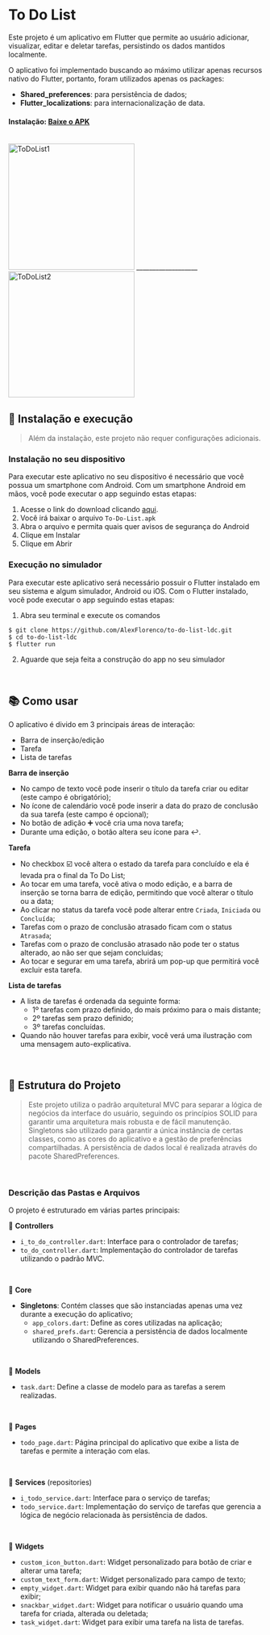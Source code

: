 # To Do List

Este projeto é um aplicativo em Flutter que permite ao usuário adicionar, visualizar, editar e deletar tarefas, persistindo os dados mantidos localmente.

O aplicativo foi implementado buscando ao máximo utilizar apenas recursos nativo do Flutter, portanto, foram utilizados apenas os packages:
- **Shared_preferences**: para persistência de dados;
- **Flutter_localizations**: para internacionalização de data.

#### Instalação: [Baixe o APK](https://github.com/AlexFlorenco/to-do-list-ldc/releases/download/APK/To-Do-List.apk)

<br>

<img width="250" alt="ToDoList1" src="https://github.com/AlexFlorenco/to-do-list-ldc/assets/92060682/e83c27e0-491c-4997-b212-6a4ef12104a9">
___________________
<img width="250" alt="ToDoList2" src="https://github.com/AlexFlorenco/to-do-list-ldc/assets/92060682/80e3a7db-7b85-4f13-be08-92d71b7199be">

<br>

## 📲 Instalação e execução
> Além da instalação, este projeto não requer configurações adicionais.

### Instalação no seu dispositivo
Para executar este aplicativo no seu dispositivo é necessário que você possua um smartphone com Android.
Com um smartphone Android em mãos, você pode executar o app seguindo estas etapas:
1. Acesse o link do download clicando [aqui](https://github.com/AlexFlorenco/to-do-list-ldc/releases/download/APK/To-Do-List.apk). 
2. Você irá baixar o arquivo `To-Do-List.apk`
3. Abra o arquivo e permita quais quer avisos de segurança do Android
4. Clique em Instalar
5. Clique em Abrir

### Execução no simulador
Para executar este aplicativo será necessário possuir o Flutter instalado em seu sistema e algum simulador, Android ou iOS.
Com o Flutter instalado, você pode executar o app seguindo estas etapas:

1. Abra seu terminal e execute os comandos
```
$ git clone https://github.com/AlexFlorenco/to-do-list-ldc.git
$ cd to-do-list-ldc  
$ flutter run
```
2. Aguarde que seja feita a construção do app no seu simulador

<br>

## 📚 Como usar
O aplicativo é divido em 3 principais áreas de interação:
- Barra de inserção/edição
- Tarefa
- Lista de tarefas

**Barra de inserção**
- No campo de texto você pode inserir o título da tarefa criar ou editar (este campo é obrigatório);
- No ícone de calendário você pode inserir a data do prazo de conclusão da sua tarefa (este campo é opcional);
- No botão de adição ➕ você cria uma nova tarefa;
- Durante uma edição, o botão altera seu ícone para ↩️.

**Tarefa**
- No checkbox ☑️ você altera o estado da tarefa para concluído e ela é levada pra o final da To Do List;
- Ao tocar em uma tarefa, você ativa o modo edição, e a barra de inserção se torna barra de edição, permitindo que você alterar o título ou a data;
- Ao clicar no status da tarefa você pode alterar entre `Criada`, `Iniciada` ou `Concluída`;
- Tarefas com o prazo de conclusão atrasado ficam com o status `Atrasada`;
- Tarefas com o prazo de conclusão atrasado não pode ter o status alterado, ao não ser que sejam concluidas;
- Ao tocar e segurar em uma tarefa, abrirá um pop-up que permitirá você excluir esta tarefa.

**Lista de tarefas**
- A lista de tarefas é ordenada da seguinte forma:
  - 1º tarefas com prazo definido, do mais próximo para o mais distante;
  - 2º tarefas sem prazo definido;
  - 3º tarefas concluídas.
- Quando não houver tarefas para exibir, você verá uma ilustração com uma mensagem auto-explicativa.

<br>


## 🔧 Estrutura do Projeto

>Este projeto utiliza o padrão arquitetural MVC para separar a lógica de negócios da interface do usuário, seguindo os princípios SOLID para garantir uma arquitetura mais robusta e de fácil manutenção.
>Singletons são utilizado para garantir a única instância de certas classes, como as cores do aplicativo e a gestão de preferências compartilhadas.
>A persistência de dados local é realizada através do pacote SharedPreferences.
<br>

### Descrição das Pastas e Arquivos
O projeto é estruturado em várias partes principais:

📂 **Controllers**
- `i_to_do_controller.dart`: Interface para o controlador de tarefas;
- `to_do_controller.dart`: Implementação do controlador de tarefas utilizando o padrão MVC.
<br>

📂 **Core**
- **Singletons**: Contém classes que são instanciadas apenas uma vez durante a execução do aplicativo;
  - `app_colors.dart`: Define as cores utilizadas na aplicação;
  - `shared_prefs.dart`: Gerencia a persistência de dados localmente utilizando o SharedPreferences.
<br>

📂 **Models**
- `task.dart`: Define a classe de modelo para as tarefas a serem realizadas.
<br>

📂 **Pages**
- `todo_page.dart`: Página principal do aplicativo que exibe a lista de tarefas e permite a interação com elas.
<br>

📂 **Services** (repositories)
- `i_todo_service.dart`: Interface para o serviço de tarefas;
- `todo_service.dart`: Implementação do serviço de tarefas que gerencia a lógica de negócio relacionada às persistência de dados.
<br>

📂 **Widgets**
- `custom_icon_button.dart`: Widget personalizado para botão de criar e alterar uma tarefa;
- `custom_text_form.dart`: Widget personalizado para campo de texto;
- `empty_widget.dart`: Widget para exibir quando não há tarefas para exibir;
- `snackbar_widget.dart`: Widget para notificar o usuário quando uma tarefa for criada, alterada ou deletada;
- `task_widget.dart`: Widget para exibir uma tarefa na lista de tarefas.
<br>

